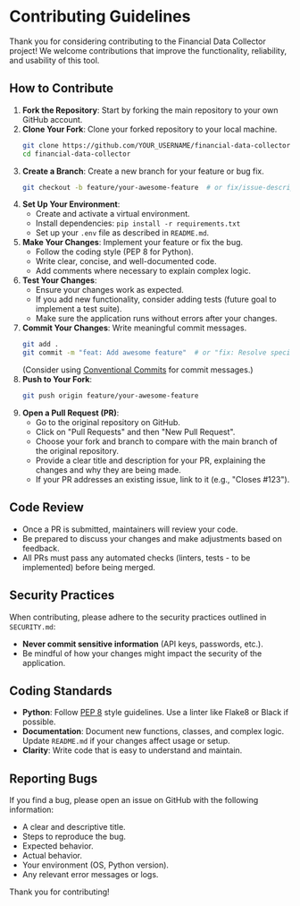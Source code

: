 # Contributing Guidelines

Thank you for considering contributing to the Financial Data Collector project! We welcome contributions that improve the functionality, reliability, and usability of this tool.

## How to Contribute

1.  **Fork the Repository**: Start by forking the main repository to your own GitHub account.
2.  **Clone Your Fork**: Clone your forked repository to your local machine.
    ```bash
    git clone https://github.com/YOUR_USERNAME/financial-data-collector.git
    cd financial-data-collector
    ```
3.  **Create a Branch**: Create a new branch for your feature or bug fix.
    ```bash
    git checkout -b feature/your-awesome-feature  # or fix/issue-description
    ```
4.  **Set Up Your Environment**:
    -   Create and activate a virtual environment.
    -   Install dependencies: `pip install -r requirements.txt`
    -   Set up your `.env` file as described in `README.md`.
5.  **Make Your Changes**: Implement your feature or fix the bug.
    -   Follow the coding style (PEP 8 for Python).
    -   Write clear, concise, and well-documented code.
    -   Add comments where necessary to explain complex logic.
6.  **Test Your Changes**:
    -   Ensure your changes work as expected.
    -   If you add new functionality, consider adding tests (future goal to implement a test suite).
    -   Make sure the application runs without errors after your changes.
7.  **Commit Your Changes**: Write meaningful commit messages.
    ```bash
    git add .
    git commit -m "feat: Add awesome feature"  # or "fix: Resolve specific bug"
    ```
    (Consider using [Conventional Commits](https://www.conventionalcommits.org/) for commit messages.)
8.  **Push to Your Fork**:
    ```bash
    git push origin feature/your-awesome-feature
    ```
9.  **Open a Pull Request (PR)**:
    -   Go to the original repository on GitHub.
    -   Click on "Pull Requests" and then "New Pull Request".
    -   Choose your fork and branch to compare with the main branch of the original repository.
    -   Provide a clear title and description for your PR, explaining the changes and why they are being made.
    -   If your PR addresses an existing issue, link to it (e.g., "Closes #123").

## Code Review

-   Once a PR is submitted, maintainers will review your code.
-   Be prepared to discuss your changes and make adjustments based on feedback.
-   All PRs must pass any automated checks (linters, tests - to be implemented) before being merged.

## Security Practices

When contributing, please adhere to the security practices outlined in `SECURITY.md`:
-   **Never commit sensitive information** (API keys, passwords, etc.).
-   Be mindful of how your changes might impact the security of the application.

## Coding Standards

-   **Python**: Follow [PEP 8](https://www.python.org/dev/peps/pep-0008/) style guidelines. Use a linter like Flake8 or Black if possible.
-   **Documentation**: Document new functions, classes, and complex logic. Update `README.md` if your changes affect usage or setup.
-   **Clarity**: Write code that is easy to understand and maintain.

## Reporting Bugs

If you find a bug, please open an issue on GitHub with the following information:
-   A clear and descriptive title.
-   Steps to reproduce the bug.
-   Expected behavior.
-   Actual behavior.
-   Your environment (OS, Python version).
-   Any relevant error messages or logs.

Thank you for contributing!
